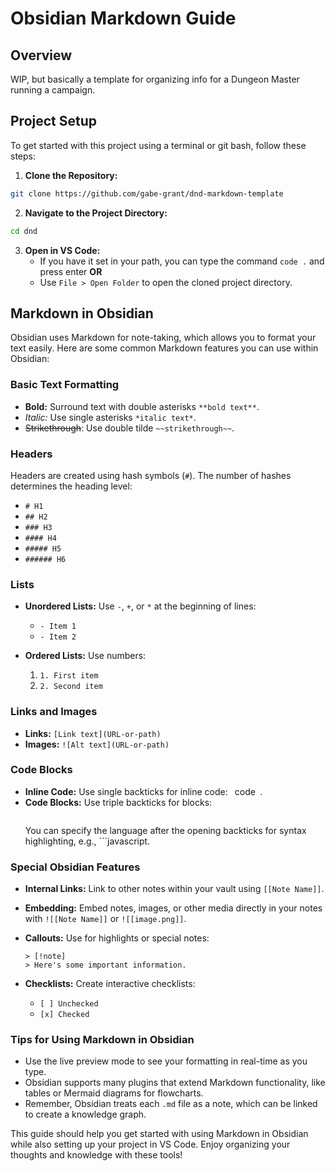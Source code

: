 
# Obsidian Markdown Guide

## Overview

WIP, but basically a template for organizing info for a Dungeon Master running a campaign.

## Project Setup

To get started with this project using a terminal or git bash, follow these steps:

1. **Clone the Repository:**
```sh
git clone https://github.com/gabe-grant/dnd-markdown-template
```

2. **Navigate to the Project Directory:**
```sh
cd dnd
```

3. **Open in VS Code:**
	- If you have it set in your path, you can type the command `code .` and press enter **OR**
	- Use `File > Open Folder` to open the cloned project directory.


## Markdown in Obsidian

Obsidian uses Markdown for note-taking, which allows you to format your text easily. Here are some common Markdown features you can use within Obsidian:

### Basic Text Formatting

- **Bold:** Surround text with double asterisks `**bold text**`.
- *Italic:* Use single asterisks `*italic text*`.
- ~~Strikethrough~~: Use double tilde `~~strikethrough~~`.

### Headers

Headers are created using hash symbols (`#`). The number of hashes determines the heading level:

- `# H1`
- `## H2`
- `### H3`
- `#### H4`
- `##### H5`
- `###### H6`

### Lists

- **Unordered Lists:** Use `-`, `+`, or `*` at the beginning of lines:
  - `- Item 1`
  - `- Item 2`

- **Ordered Lists:** Use numbers:
  1. `1. First item`
  2. `2. Second item`

### Links and Images

- **Links:** `[Link text](URL-or-path)`
- **Images:** `![Alt text](URL-or-path)`

### Code Blocks

- **Inline Code:** Use single backticks for inline code: ` `code` `.
- **Code Blocks:** Use triple backticks for blocks:
  ``` 
  ```
  You can specify the language after the opening backticks for syntax highlighting, e.g., ```javascript.


### Special Obsidian Features

- **Internal Links:** Link to other notes within your vault using `[[Note Name]]`.
- **Embedding:** Embed notes, images, or other media directly in your notes with `![[Note Name]]` or `![[image.png]]`.
- **Callouts:** Use for highlights or special notes:
  ```
  > [!note]  
  > Here's some important information.
  ```

- **Checklists:** Create interactive checklists:
  - `[ ] Unchecked`
  - `[x] Checked`

### Tips for Using Markdown in Obsidian

- Use the live preview mode to see your formatting in real-time as you type.
- Obsidian supports many plugins that extend Markdown functionality, like tables or Mermaid diagrams for flowcharts.
- Remember, Obsidian treats each `.md` file as a note, which can be linked to create a knowledge graph.

This guide should help you get started with using Markdown in Obsidian while also setting up your project in VS Code. Enjoy organizing your thoughts and knowledge with these tools!

